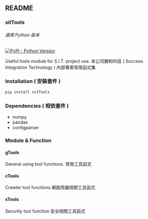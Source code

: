 ## README

### sitTools
###### 適用 Python 版本
[![PyPI - Python Version](https://img.shields.io/pypi/pyversions/sitTools)](https://pypi.python.org/pypi/sitTools/)

Useful tools module for S.I.T. project use.
本公司勝和科技 ( Success Integration Technology ) 內部專案常用函式集

### Installation ( 安裝套件 )
```bash
pip install sitTools
```

### Dependencies ( 相依套件 )
- numpy
- pandas
- configparser

### Module & Function

#### gTools
General using tool functions.
常用工具函式

#### cTools
Crawler tool functions
網路爬蟲相關工具函式

#### sTools
Security tool function
安全相關工具函式